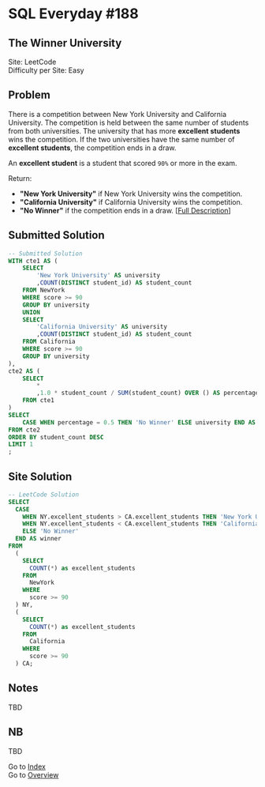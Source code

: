 # SQL Everyday \#188

## The Winner University

Site: LeetCode\
Difficulty per Site: Easy

## Problem

There is a competition between New York University and California University. The competition is held between the same number of students from both universities. The university that has more **excellent students** wins the competition. If the two universities have the same number of **excellent students**, the competition ends in a draw.

An **excellent student** is a student that scored `90%` or more in the exam.

Return:

* **"New York University"** if New York University wins the competition.
* **"California University"** if California University wins the competition.
* **"No Winner"** if the competition ends in a draw. [[Full Description](https://leetcode.com/problems/the-winner-university/description/)]

## Submitted Solution

```sql
-- Submitted Solution
WITH cte1 AS (
    SELECT
        'New York University' AS university
        ,COUNT(DISTINCT student_id) AS student_count
    FROM NewYork
    WHERE score >= 90
    GROUP BY university
    UNION
    SELECT
        'California University' AS university
        ,COUNT(DISTINCT student_id) AS student_count
    FROM California
    WHERE score >= 90
    GROUP BY university
),
cte2 AS (
    SELECT
        *
        ,1.0 * student_count / SUM(student_count) OVER () AS percentage
    FROM cte1
)
SELECT
    CASE WHEN percentage = 0.5 THEN 'No Winner' ELSE university END AS winner
FROM cte2
ORDER BY student_count DESC
LIMIT 1
;
```

## Site Solution

```sql
-- LeetCode Solution 
SELECT 
  CASE 
    WHEN NY.excellent_students > CA.excellent_students THEN 'New York University'
    WHEN NY.excellent_students < CA.excellent_students THEN 'California University'
    ELSE 'No Winner'
  END AS winner
FROM 
  (
    SELECT 
      COUNT(*) as excellent_students 
    FROM 
      NewYork 
    WHERE 
      score >= 90
  ) NY, 
  (
    SELECT 
      COUNT(*) as excellent_students 
    FROM 
      California 
    WHERE 
      score >= 90
  ) CA;
```

## Notes

TBD

## NB

TBD

Go to [Index](../?tab=readme-ov-file#index)\
Go to [Overview](../?tab=readme-ov-file)
